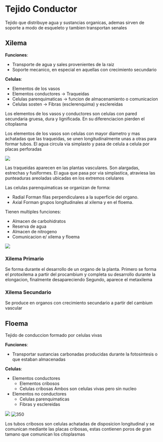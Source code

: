 # Tejido Conductor

Tejido que distribuye agua y sustancias organicas, ademas sirven de soporte a modo de esqueleto y tambien transportan senales

## Xilema

**Funciones**:
- Transporte de agua y sales provenientes de la raiz
- Soporte mecanico, en especial en aquellas con crecimiento secundario

**Celulas**:
- Elementos de los vasos
- Elementos conductores → Traqueidas
- Celulas parenquimaticas → funcion de almacenamiento o comunicacion
- Celulas sosten → Fibras (esclerenquima) y esclereidas

Los elementos de los vasos y conductores son celulas con pared secundaria gruesa, dura y lignificada. En su diferenciacion pierden el citoplasma

Los elementos de los vasos son celulas con mayor diametro y mas achatadas que las traqueidas, se unen longitudinalmente unas a otras para formar tubos. El agua circula via simplasto y pasa de celula a celula por placas perforadas

![](https://i.imgur.com/VMssZrs.png)

Las traqueidas aparecen en las plantas vasculares. Son alargadas, estrechas y fusiformes. El agua que pasa por via simplastica, atraviesa las punteaduras areoladas ubicadas en los extremos celulares

Las celulas parenquimaticas se organizan de forma:
- Radial
	  Forman filas perpendiculares a la superficie del organo.
- Axial
	  Forman grupos longitudinales al xilema y en el floema.

Tienen multiples funciones:
- Almacen de carbohidratos
- Reserva de agua
- Almacen de nitrogeno
- Comunicacion e/ xilema y floema

![](https://i.imgur.com/JXx9FDs.png)

### Xilema Primario

Se forma durante el desarrollo de un organo de la planta.
Primero se forma el protoxilema a partir del procambium y completa su desarrollo durante la elongacion, finalmente desapareciendo
Segundo, aparece el metaxilema

### Xilema Secundario

Se produce en organos con crecimiento secundario a partir del cambium vascular

## Floema

Tejido de conduccion formado por celulas vivas

**Funciones**:
- Transportar sustancias carbonadas producidas durante la fotosintesis o que estaban almacenadas

**Celulas**:

- Elementos conductores
	- Elementos cribosos
	- Celulas cribosas
	Ambos son celulas vivas pero sin nucleo
- Elementos no conductores
	- Celulas parenquimaticas
	- Fibras y esclereidas

![](https://i.imgur.com/jq2snbc.png)
![350](https://i.imgur.com/Nq5NgXC.png)

Los tubos cribosos son celulas achatadas de disposicion longitudinal y se comunican mediante las placas cribosas, estas contienen poros de gran tamano que comunican los citoplasmas
